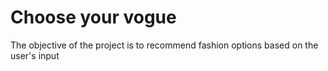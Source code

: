 # Choose your vogue
The objective of the project is to recommend fashion options based on the user's input
